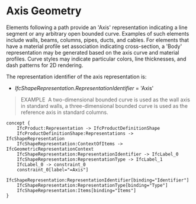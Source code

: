 Axis Geometry
=============

Elements following a path provide an 'Axis' representation indicating a line segment or any arbitrary open bounded curve. Examples of such elements include walls, beams, columns, pipes, ducts, and cables. For elements that have a material profile set association indicating cross-section, a 'Body' representation may be generated based on the axis curve and material profiles. Curve styles may indicate particular colors, line thicknesses, and dash patterns for 2D rendering.

The representation identifier of the axis representation is:

* _IfcShapeRepresentation_._RepresentationIdentifier_ = 'Axis'

> EXAMPLE&nbsp; A two-dimensional bounded curve is used as the wall axis in standard walls, a three-dimensional bounded curve is used as the reference axis in standard columns.

```
concept {
    IfcProduct:Representation -> IfcProductDefinitionShape
    IfcProductDefinitionShape:Representations -> IfcShapeRepresentation
    IfcShapeRepresentation:ContextOfItems -> IfcGeometricRepresentationContext
    IfcShapeRepresentation:RepresentationIdentifier -> IfcLabel_0
    IfcShapeRepresentation:RepresentationType -> IfcLabel_1
    IfcLabel_0 -> constraint_0
    constraint_0[label="=Axis"]
    IfcShapeRepresentation:RepresentationIdentifier[binding="Identifier"]
    IfcShapeRepresentation:RepresentationType[binding="Type"]
    IfcShapeRepresentation:Items[binding="Items"]
}
```
